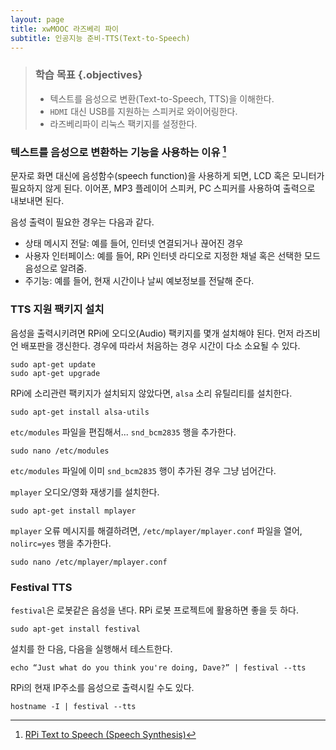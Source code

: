 ```yaml
---
layout: page
title: xwMOOC 라즈베리 파이
subtitle: 인공지능 준비-TTS(Text-to-Speech)
---
```


> ### 학습 목표 {.objectives}
>
> * 텍스트를 음성으로 변환(Text-to-Speech, TTS)을 이해한다.
> * `HDMI` 대신 USB를 지원하는 스피커로 와이어링한다.
> * 라즈베리파이 리눅스 팩키지를 설정한다.

### 텍스트를 음성으로 변환하는 기능을 사용하는 이유 [^rpi-tts]

[^rpi-tts]: [RPi Text to Speech (Speech Synthesis)](http://elinux.org/RPi_Text_to_Speech_(Speech_Synthesis))


문자로 화면 대신에 음성함수(speech function)을 사용하게 되면, LCD 혹은 모니터가 필요하지 않게 된다.
이어폰, MP3 플레이어 스피커, PC 스피커를 사용하여 출력으로 내보내면 된다.

음성 출력이 필요한 경우는 다음과 같다.

* 상태 메시지 전달: 예를 들어, 인터넷 연결되거나 끊어진 경우
* 사용자 인터페이스: 예를 들어, RPi 인터넷 라디오로 지정한 채널 혹은 선택한 모드 음성으로 알려줌.
* 주기능: 예를 들어, 현재 시간이나 날씨 예보정보를 전달해 준다.

### TTS 지원 팩키지 설치

음성을 출력시키려면 RPi에 오디오(Audio) 팩키지를 몇개 설치해야 된다. 
먼저 라즈비언 배포판을 갱신한다.
경우에 따라서 처음하는 경우 시간이 다소 소요될 수 있다.

~~~ {.shell}
sudo apt-get update
sudo apt-get upgrade
~~~

RPi에 소리관련 팩키지가 설치되지 않았다면, `alsa` 소리 유틸리티를 설치한다.

~~~ {.shell}
sudo apt-get install alsa-utils
~~~

`etc/modules` 파일을 편집해서... `snd_bcm2835` 행을 추가한다.

~~~ {.shell}
sudo nano /etc/modules
~~~

`etc/modules` 파일에 이미 `snd_bcm2835` 행이 추가된 경우 그냥 넘어간다.

`mplayer` 오디오/영화 재생기를 설치한다.

~~~ {.shell}
sudo apt-get install mplayer
~~~

`mplayer` 오류 메시지를 해결하려면, `/etc/mplayer/mplayer.conf` 파일을 열어, `nolirc=yes` 행을 추가한다.

~~~ {.shell}
sudo nano /etc/mplayer/mplayer.conf
~~~

### Festival TTS

`festival`은 로봇같은 음성을 낸다. RPi 로봇 프로젝트에 활용하면 좋을 듯 하다.

~~~ {.shell}
sudo apt-get install festival
~~~

설치를 한 다음, 다음을 실행해서 테스트한다.

~~~ {.shell}
echo “Just what do you think you're doing, Dave?” | festival --tts
~~~

RPi의 현재 IP주소를 음성으로 출력시킬 수도 있다.

~~~ {.shell}
hostname -I | festival --tts
~~~

